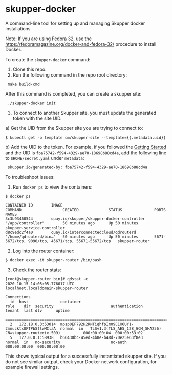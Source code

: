 # skupper-docker
A command-line tool for setting up and managing Skupper docker installations

Note: If you are using Fedora 32, use the https://fedoramagazine.org/docker-and-fedora-32/ procedure to install Docker.

To create the `skupper-docker` command:

1. Clone this repo.
2. Run the following command in the repo root directory:
```
 make build-cmd
```
After this command is completed, you can create a skupper site:
```
 ./skupper-docker init
```

3. To connect to another Skupper site, you must update the generated token with the site UID. 

a) Get the UID from the Skupper site you are trying to connect to:
```
$ kubectl get -o template cm/skupper-site --template={{.metadata.uid}}
```

b) Add the UID to the token.
For example, if you followed the [Getting Started](https://skupper.io/start/index.html) and the UID is `fba75742-f594-4329-ae70-18698b88cd4a`, add the following line to `$HOME/secret.yaml` under `metadata`:
```
 skupper.io/generated-by: fba75742-f594-4329-ae70-18698b88cd4a
```

To troubleshoot issues:

1. Run `docker ps` to view the containers:

```
$ docker ps

CONTAINER ID        IMAGE                                       COMMAND                  CREATED             STATUS              PORTS                                                 NAMES
3c3b93460544        quay.io/skupper/skupper-docker-controller   "/app/controller"        50 minutes ago      Up 50 minutes                                                             skupper-service-controller
d8c9edc2f4a0        quay.io/interconnectedcloud/qdrouterd       "/home/qdrouterd/bin…"   50 minutes ago      Up 50 minutes       5671-5672/tcp, 9090/tcp, 45671/tcp, 55671-55672/tcp   skupper-router
```

2. Log into the router container:

```
$ docker exec -it skupper-router /bin/bash
```

3. Check the router stats:

```
[root@skupper-router bin]# qdstat -c
2020-10-15 14:05:05.776017 UTC
localhost.localdomain-skupper-router

Connections
  id  host              container                                               role    dir  security                         authentication            tenant  last dlv      uptime
  ==========================================================================================================================================================================================
  2   172.18.0.3:53014  mpsp0EF792H2RNTiqhfpIm09C1X6UY1-2mnucktxUPTPbSflwMClaA  normal  in   TLSv1.3(TLS_AES_128_GCM_SHA256)  CN=skupper-router(x.509)          000:00:00:04  000:00:53:02
  5   127.0.0.1:58938   b66430bc-45ed-4b8e-b48d-70e25e63f8e3                    normal  in   no-security                      no-auth                           000:00:00:00  000:00:00:00

```

This shows typical output for a successfully instantiated skupper site.
If you do not see similar output, check your Docker network configuration, for example firewall settings.


